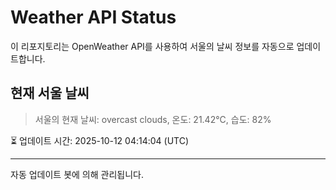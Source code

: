 
# Weather API Status

이 리포지토리는 OpenWeather API를 사용하여 서울의 날씨 정보를 자동으로 업데이트합니다.

## 현재 서울 날씨
> 서울의 현재 날씨: overcast clouds, 온도: 21.42°C, 습도: 82%

⏳ 업데이트 시간: 2025-10-12 04:14:04 (UTC)

---
자동 업데이트 봇에 의해 관리됩니다.
